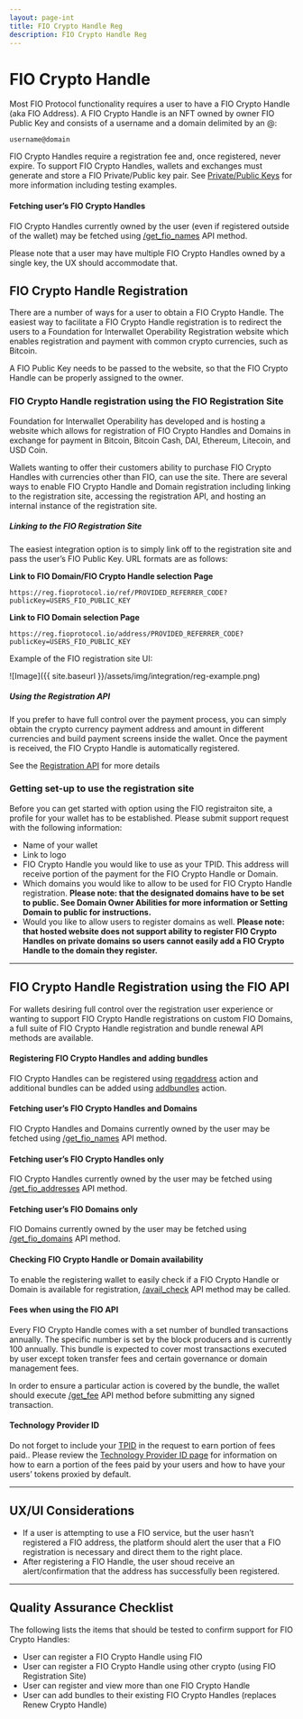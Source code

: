 ```yaml
---
layout: page-int
title: FIO Crypto Handle Reg
description: FIO Crypto Handle Reg
---
```


# FIO Crypto Handle

Most FIO Protocol functionality requires a user to have a FIO Crypto Handle (aka FIO Address). A FIO Crypto Handle is an NFT owned by owner FIO Public Key and consists of a username and a domain delimited by an @:

`username@domain`

FIO Crypto Handles require a registration fee and, once registered, never expire. To support FIO Crypto Handles, wallets and exchanges must generate and store a FIO Private/Public key pair. See [Private/Public Keys]({{site.baseurl}}/docs/fio-protocol/keys) for more information including testing examples.

#### Fetching user’s FIO Crypto Handles

FIO Crypto Handles currently owned by the user (even if registered outside of the wallet) may be fetched using [/get_fio_names]({{site.baseurl}}/pages/api/fio-api/#post-/get_fio_names) API method.

Please note that a user may have multiple FIO Crypto Handles owned by a single key, the UX should accommodate that.

## FIO Crypto Handle Registration

There are a number of ways for a user to obtain a FIO Crypto Handle. The easiest way to facilitate a FIO Crypto Handle registration is to redirect the users to a Foundation for Interwallet Operability Registration website which enables registration and payment with common crypto currencies, such as Bitcoin. 

A FIO Public Key needs to be passed to the website, so that the FIO Crypto Handle can be properly assigned to the owner. 

### FIO Crypto Handle registration using the FIO Registration Site

Foundation for Interwallet Operability has developed and is hosting a website which allows for registration of FIO Crypto Handles and Domains in exchange for payment in Bitcoin, Bitcoin Cash, DAI, Ethereum, Litecoin, and USD Coin.

Wallets wanting to offer their customers ability to purchase FIO Crypto Handles with currencies other than FIO, can use the site. There are several ways to enable FIO Crypto Handle and Domain registration including linking to the registration site, accessing the registration API, and hosting an internal instance of the registration site.

##### Linking to the FIO Registration Site

The easiest integration option is to simply link off to the registration site and pass the user’s FIO Public Key. URL formats are as follows:

**Link to FIO Domain/FIO Crypto Handle selection Page**

`https://reg.fioprotocol.io/ref/PROVIDED_REFERRER_CODE?publicKey=USERS_FIO_PUBLIC_KEY`

**Link to FIO Domain selection Page**

`https://reg.fioprotocol.io/address/PROVIDED_REFERRER_CODE?publicKey=USERS_FIO_PUBLIC_KEY`

Example of the FIO registration site UI:

![Image]({{ site.baseurl }}/assets/img/integration/reg-example.png)

##### Using the Registration API

If you prefer to have full control over the payment process, you can simply obtain the crypto currency payment address and amount in different currencies and build payment screens inside the wallet. Once the payment is received, the FIO Crypto Handle is automatically registered.

See the [Registration API]({{site.baseurl}}/pages/api/fio-reg-api/) for more details

### Getting set-up to use the registration site

Before you can get started with option using the FIO registraiton site, a profile for your wallet has to be established. Please submit support request with the following information:

* Name of your wallet
* Link to logo
* FIO Crypto Handle you would like to use as your TPID. This address will receive portion of the payment for the FIO Crypto Handle or Domain.
* Which domains you would like to allow to be used for FIO Crypto Handle registration. **Please note: that the designated domains have to be set to public. See Domain Owner Abilities for more information or Setting Domain to public for instructions.**
* Would you like to allow users to register domains as well. **Please note: that hosted website does not support ability to register FIO Crypto Handles on private domains so users cannot easily add a FIO Crypto Handle to the domain they register.**

---
## FIO Crypto Handle Registration using the FIO API

For wallets desiring full control over the registration user experience or wanting to support FIO Crypto Handle registrations on custom FIO Domains, a full suite of FIO Crypto Handle registration and bundle renewal API methods are available.

#### Registering FIO Crypto Handles and adding bundles

FIO Crypto Handles can be registered using [regaddress]({{site.baseurl}}/pages/api/fio-api/#options-regaddress) action and additional bundles can be added using [addbundles]({{site.baseurl}}/pages/api/fio-api/#options-addbundles) action.

#### Fetching user’s FIO Crypto Handles and Domains

FIO Crypto Handles and Domains currently owned by the user may be fetched using [/get_fio_names]({{site.baseurl}}/pages/api/fio-api/#post-/get_fio_names) API method.

#### Fetching user’s FIO Crypto Handles only

FIO Crypto Handles currently owned by the user may be fetched using [/get_fio_addresses]({{site.baseurl}}/pages/api/fio-api/#post-/get_fio_addresses) API method.

#### Fetching user’s FIO Domains only

FIO Domains currently owned by the user may be fetched using [/get_fio_domains]({{site.baseurl}}/pages/api/fio-api/#post-/get_fio_domains) API method.

#### Checking FIO Crypto Handle or Domain availability

To enable the registering wallet to easily check if a FIO Crypto Handle or Domain is available for registration, [/avail_check]({{site.baseurl}}/pages/api/fio-api/#post-/avail_check) API method may be called.

#### Fees when using the FIO API

Every FIO Crypto Handle comes with a set number of bundled transactions annually. The specific number is set by the block producers and is currently 100 annually. This bundle is expected to cover most transactions executed by user except token transfer fees and certain governance or domain management fees.

In order to ensure a particular action is covered by the bundle, the wallet should execute [/get_fee]({{site.baseurl}}/pages/api/fio-api/#post-/get_fee) API method before submitting any signed transaction.

#### Technology Provider ID

Do not forget to include your [TPID]({{site.baseurl}}/docs/general-functions/tpid) in the request to earn portion of fees paid.. Please review the [Technology Provider ID page]({{site.baseurl}}/docs/general-functions/tpid) for information on how to earn a portion of the fees paid by your users and how to have your users’ tokens proxied by default.

---
## UX/UI Considerations
* If a user is attempting to use a FIO service, but the user hasn’t registered a FIO address, the platform should alert the user that a FIO registration is necessary and direct them to the right place.
* After registering a FIO Handle, the user shoud receive an alert/confirmation that the address has successfully been registered.

---
## Quality Assurance Checklist

The following lists the items that should be tested to confirm support for FIO Crypto Handles:

-  User can register a FIO Crypto Handle using FIO
-  User can register a FIO Crypto Handle using other crypto (using FIO Registration Site)
-  User can register and view more than one FIO Crypto Handle
-  User can add bundles to their existing FIO Crypto Handles (replaces Renew Crypto Handle)
